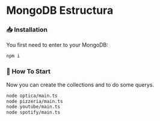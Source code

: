 # MongoDB Estructura

### 📥 Installation

You first need to enter to your MongoDB:

```bash
npm i
```

### 🏁 How To Start

Now you can create the collections and to do some querys.

```bash
node optica/main.ts
node pizzeria/main.ts
node youtube/main.ts
node spotify/main.ts
```

